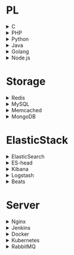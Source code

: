 # PL
<details>
<summary>C</summary>

```
apt install gcc
gcc --version
```

</details>

<details>
<summary>PHP</summary>

<details>
<summary># Swoole Redis Memcached MongoDB Yaconf</summary>

```
wget https://pecl.php.net/get/swoole-4.4.8.tgz
wget https://pecl.php.net/get/redis-5.1.0.tgz
wget https://pecl.php.net/get/memcached-3.1.4.tgz
wget https://pecl.php.net/get/mongodb-1.6.0.tgz
wget https://pecl.php.net/get/yaconf-1.1.0.tgz
wget https://pecl.php.net/get/PDO_MYSQL-1.0.2.tgz

tar -zxvf xxx-x.x.x.tgz
cd xxx-x.x.x

/usr/local/php/bin/phpize
./configure --with-php-config=`which php-config`
make -j
make install
```

</details>

<details>
<summary># Xdebug</summary>

```
wget https://pecl.php.net/get/xdebug-2.9.0.tgz
tar -zxvf xdebug-2.9.0.tgz
cd xdebug-2.9.0

/usr/local/php/bin/phpize
./configure --with-php-config=`which php-config` --enable-xdebug
make -j
make install

[Xdebug]
zend_extension = xdebug
xdebug.auto_trace = on
xdebug.default_enable = on
xdebug.auto_profile = on
xdebug.collect_params = on
xdebug.collect_return = on
xdebug.profiler_enable = on
xdebug.remote_enable = 1
xdebug.remote_autostart = 1
xdebug.remote_host = "127.0.0.1"
xdebug.remote_port = 9000
xdebug.remote_handler = dbgp
xdebug.trace_output_dir = "/usr/local/php/xdebug/"
xdebug.profiler_output_dir = "/usr/local/php/xdebug/"
```

</details>

```
wget https://www.php.net/distributions/php-7.4.3.tar.gz
tar -zxvf php-7.4.3.tar.gz
cd php-7.4.3

apt install libxml2-dev

./configure --prefix=/usr/local/php/ --enable-fpm
make -j
make install
```

</details>

<details>
<summary>Python</summary>

```
wget https://www.python.org/ftp/python/3.8.1/Python-3.8.1.tar.xz
tar -zxvf Python-3.8.1.tar.xz
cd Python-3.8.1

apt install libffi-dev

./configure --prefix=/usr/local/python
make -j
make install
```

</details>

<details>
<summary>Java</summary>

```
wget https://download.oracle.com/otn-pub/java/jdk/14+36/076bab302c7b4508975440c56f6cc26a/jdk-14_linux-x64_bin.tar.gz?AuthParam=1584792536_3cc6bb36ee0fe7b7de91d1229f31625f
tar -zxvf jdk-14_linux-x64_bin.tar.gz
mv jdk-14 /usr/local/java

# /etc/profile.d/jdk.sh
export JAVA_HOME=/usr/local/java
export JRE_HOME=${JAVA_HOME}/jre
export CLASSPATH=.:${JAVA_HOME}/lib:${JRE_HOME}/lib
export PATH=${JAVA_HOME}/bin:$PATH

# java -version
```

</details>

<details>
<summary>Golang</summary>

```
wget https://dl.google.com/go/go1.14.1.linux-amd64.tar.gz
tar -zxvf wget go1.14.1.src.tar.gz -C /usr/local/

export GOROOT=/usr/local/go
export GOBIN=$GOROOT/bin
export PATH=$GOBIN:$PATH
```

</details>

<details>
<summary>Node.js</summary>

```
wget https://nodejs.org/dist/v12.16.1/node-v12.16.1.tar.gz
tar -zxvf node-v12.16.1.tar.gz
cd node-v12.16.1

./configure
make -j
make install
```

</details>

# Storage
<details>
<summary>Redis</summary>

```
wget http://download.redis.io/releases/redis-5.0.7.tar.gz
tar -zxvf redis-5.0.7.tar.gz
cd redis-5.0.7

make -j
# ./src/redis-server ./redis.conf --daemonize yes
```

</details>

<details>
<summary>MySQL</summary>

```
wget http://downloads.sourceforge.net/project/boost/boost/1.59.0/boost_1_59_0.tar.gz
wget https://dev.mysql.com/get/Downloads/MySQL-5.7/mysql-boost-5.7.29.tar.gz
tar mysql-boost-5.7.29.tar.gz
cd mysql-boost-5.7.29

apt install cmake libncurses5-dev
cmake
make -j
make install

groupadd mysql
useradd -g mysql -s /bin/false mysql
mkdir -p /usr/local/mysql/data/
chown -R mysql /usr/local/mysql/data/

bin/mysqld --initialize-insecure --user=mysql --basedir=/usr/local/mysql --datadir=/usr/local/mysql/data
bin/mysql_ssl_rsa_setup  --user=mysql --basedir=/usr/local/mysql --datadir=/usr/local/mysql/data

cp support-files/my-default.cnf /etc/my.cnf
cp support-files/mysql.server /etc/init.d/mysqld
```

</details>

<details>
<summary>Memcached</summary>

```
wget http://www.memcached.org/files/memcached-1.5.20.tar.gz
tar -zxvf memcached-1.5.20.tar.gz
cd memcached-1.5.20

apt install libevent-dev

./configure --prefix=/usr/local/memcached
make -j
make install

export PATH=/usr/local/memcached/bin:$PATH
memcached -d -m 1024 -u root -l 127.0.0.1 -p 11211 -c 1024 -P /var/run/memcached.pid
telnet 127.0.0.1 11211
```

</details>

<details>
<summary>MongoDB</summary>

```
wget https://fastdl.mongodb.org/linux/mongodb-linux-x86_64-ubuntu1804-4.2.3.tgz
tar -zxvf mongodb-linux-x86_64-ubuntu1804-4.2.3.tgz
mv mongodb-linux-x86_64-4.2.3/ /usr/local/mongodb

export PATH=/usr/local/mongodb/bin:$PATH
mkdir -p /data/db
mongod --dbpath=/data/db
```

</details>

# ElasticStack
<details>
<summary>ElasticSearch</summary>

```
wget https://artifacts.elastic.co/downloads/elasticsearch/elasticsearch-7.6.1-linux-x86_64.tar.gz
tar -zxvf elasticsearch-7.6.1-linux-x86_64.tar.gz
cd elasticsearch-7.6.1
./bin/elasticsearch

# ./config/elasticsearch.yml
# access
network.host: 0.0.0.0
http.port: 9200
# machine learning
xpack.ml.enabled: false
# cors
http.cors.enabled: true
http.cors.allow-origin: "*"
# memory
bootstrap.memory_lock: false
bootstrap.system_call_filter: false
# cluster
cluster.name: es_cluster
node.name: es_cluster_master
node.master: true
discovery.zen.ping.unicast.hosts: ["127.0.0.1"]
cluster.initial_master_nodes: ["node-1"]

# /etc/security/limits.conf --- reboot
* soft nofile 65536
* hard nofile 65536
# /etc/sysctl.conf
# fs.file-max=655350
vm.max_map_count=655360
```

</details>

<details>
<summary>ES-head</summary>

```
git clone https://github.com/mobz/elasticsearch-head.git
cd elasticsearch-head
npm install

# npm run start
```

</details>

<details>
<summary>Kibana</summary>

```
wget https://artifacts.elastic.co/downloads/kibana/kibana-7.6.1-linux-x86_64.tar.gz
tar -zxvf kibana-7.6.1-linux-x86_64.tar.gz
cd kibana-7.6.1
./bin/kibana
```

</details>

<details>
<summary>Logstash</summary>

```
wget https://artifacts.elastic.co/downloads/logstash/logstash-7.6.1.tar.gz
tar -zxvf logstash-7.6.1.tar.gz
cd logstash-7.6.1
./bin/logstash
```

</details>

<details>
<summary>Beats</summary>

```

```

</details>

# Server
<details>
<summary>Nginx</summary>

```
wget http://nginx.org/download/nginx-1.16.1.tar.gz
tar -zxvf nginx-1.16.1.tar.gz
cd nginx-1.16.1

# http://zlib.net/zlib-1.2.11.tar.gz
# https://ftp.pcre.org/pub/pcre/pcre-8.43.tar.gz
# https://www.openssl.org/source/old/1.1.1/openssl-1.1.1d.tar.gz
apt install zlib1g-dev libssl-dev libpcre3-dev

./configure --with-http_ssl_module
make -j
make install
```

</details>

<details>
<summary>Jenkins</summary>

```
wget http://ftp-nyc.osuosl.org/pub/jenkins/war-stable/2.222.1/jenkins.war
wget https://mirrors.tuna.tsinghua.edu.cn/apache/tomcat/tomcat-9/v9.0.33/bin/apache-tomcat-9.0.33.tar.gz
wget https://mirror.bit.edu.cn/apache/maven/maven-3/3.6.3/binaries/apache-maven-3.6.3-bin.tar.gz

java8，java11
cloudbees-folder.hpi

java -jar jenkins.war
./tomcat/bin/startup.sh
```

</details>

<details>
<summary>Docker</summary>

```
wget https://download.docker.com/linux/static/stable/x86_64/docker-19.03.5.tgz
tar -zxvf docker-19.03.5.tgz
mv docker/* /usr/local/bin
groupadd docker
usermod -aG docker $USER

curl -L https://github.com/docker/compose/releases/download/1.25.4/docker-compose-`uname -s`-`uname -m` -o /usr/local/bin/docker-compose
chmod +x /usr/local/bin/docker-compose
```

</details>

<details>
<summary>Kubernetes</summary>

```
apt install apt-transport-https
curl -s https://packages.cloud.google.com/apt/doc/apt-key.gpg | apt-key add -
cat <<EOF > /etc/apt/sources.list.d/kubernetes.list
deb https://mirrors.aliyun.com/kubernetes/apt kubernetes-xenial main
EOF
apt update && apt install kubectl kubeadm kubelet

swapoff -a && modprobe br_netfilter && sysctl -w net.ipv4.ip_forward=1
cat <<EOF > /etc/docker/daemon.json
{
  "exec-opts": ["native.cgroupdriver=systemd"]
}
EOF
kubeadm init --pod-network-cidr=10.244.0.0/16 --image-repository registry.aliyuncs.com/google_containers

mkdir -p $HOME/.kube
cp -i /etc/kubernetes/admin.conf $HOME/.kube/config
chown $(id-u):$(id -g) $HOME/.kube/config
```

</details>

<details>
<summary>RabbitMQ</summary>

<details>
<summary>Erlang</summary>

```
export ERL_TOP=`pwd`

wget http://erlang.org/download/otp_src_22.2.tar.gz
tar -zxvf otp_src_22.2.tar.gz
cd otp_src_22.2

./configure --prefix=/usr/local/erlang
make -j
make install

export ERL_HOME=/path/to/install/erlang
export PATH=$PATH:$ERL_HOME/bin
```

</details>

```
wget http://erlang.org/download/otp_src_22.2.tar.gz
wget https://github.com/rabbitmq/rabbitmq-server/archive/v3.8.2.tar.gz
https://www.rabbitmq.com/releases/rabbitmq-server/v2.7.0/rabbitmq-server-generic-unix-2.7.0.tar.gz
tar -zxvf v3.8.2.tar.gz
cd rabbitmq-server-3.8.2
```

</details>
